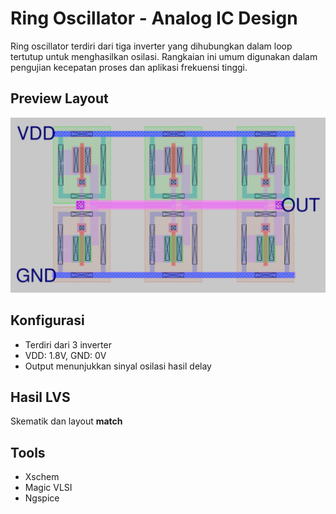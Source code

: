 # Ring Oscillator - Analog IC Design

Ring oscillator terdiri dari tiga inverter yang dihubungkan dalam loop tertutup untuk menghasilkan osilasi. Rangkaian ini umum digunakan dalam pengujian kecepatan proses dan aplikasi frekuensi tinggi.

## Preview Layout
![Ring Oscillator Layout](asset/ring_oscilator.png)

## Konfigurasi
- Terdiri dari 3 inverter
- VDD: 1.8V, GND: 0V
- Output menunjukkan sinyal osilasi hasil delay

## Hasil LVS
Skematik dan layout **match**

## Tools
- Xschem
- Magic VLSI
- Ngspice


